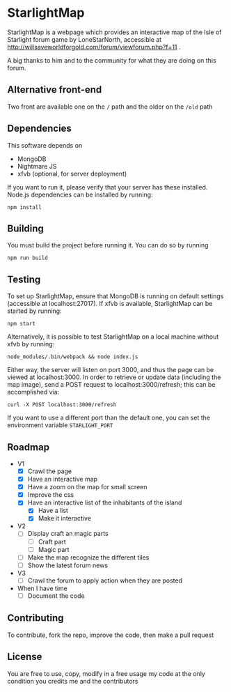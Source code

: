 # StarlightMap

StarlightMap is a webpage which provides an interactive map of the Isle of Starlight forum game by LoneStarNorth, accessible at http://willsaveworldforgold.com/forum/viewforum.php?f=11 .

A big thanks to him and to the community for what they are doing on this forum.

## Alternative front-end
Two front are available one on the `/` path and the older on the `/old` path

## Dependencies
This software depends on
 - MongoDB
 - Nightmare JS
 - xfvb (optional, for server deployment)

If you want to run it, please verify that your server has these installed. Node.js dependencies can be installed by running:
```
npm install
```

## Building

You must build the project before running it. You can do so by running
```
npm run build
```

## Testing
To set up StarlightMap, ensure that MongoDB is running on default settings (accessible at localhost:27017). If xfvb is available, StarlightMap can be started by running:
```
npm start
```

Alternatively, it is possible to test StarlightMap on a local machine without xfvb by running:
```
node_modules/.bin/webpack && node index.js
```

Either way, the server will listen on port 3000, and thus the page can be viewed at localhost:3000. In order to retrieve or update data (including the map image), send a POST request to localhost:3000/refresh; this can be accomplished via:
```
curl -X POST localhost:3000/refresh
```

If you want to use a different port than the default one, you can set the environment variable `STARLIGHT_PORT`

## Roadmap
- V1
  - [x] Crawl the page
  - [x] Have an interactive map
  - [x] Have a zoom on the map for small screen
  - [x] Improve the css
  - [x] Have an interactive list of the inhabitants of the island
    - [x] Have a list
    - [x] Make it interactive
- V2
  - [ ] Display craft an magic parts
    - [ ] Craft part
    - [ ] Magic part
  - [ ] Make the map recognize the different tiles
  - [ ] Show the latest forum news
- V3
  - [ ] Crawl the forum to apply action when they are posted
- When I have time
  - [ ] Document the code

## Contributing
To contribute, fork the repo, improve the code, then make a pull request

## License
You are free to use, copy, modify in a free usage my code at the only condition you credits me and the contributors
